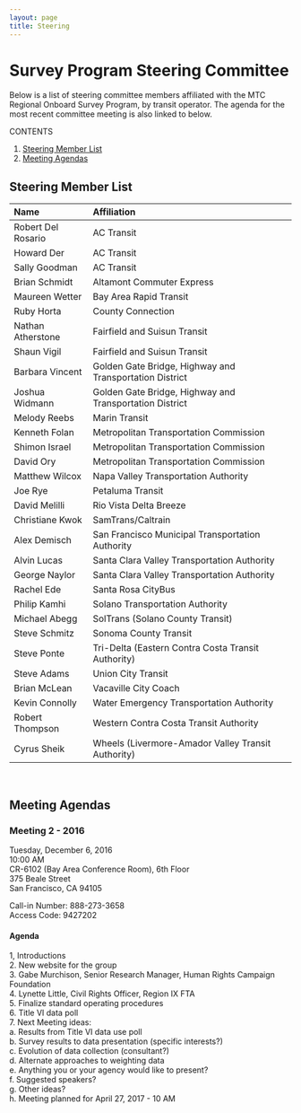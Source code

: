 ```yaml
---
layout: page
title: Steering
---
```


# Survey Program Steering Committee

Below is a list of steering committee members affiliated with the MTC Regional Onboard Survey Program, by transit operator. The agenda for the most recent committee meeting is also linked to below.

CONTENTS

1. [Steering Member List](#steering-member-list)
2. [Meeting Agendas](#meeting-agendas)

## Steering Member List

| **Name**                               | **Affiliation**                                        |
|:---------------------------------------|:-------------------------------------------------------|
| Robert Del Rosario                     | AC Transit                                             | 
| Howard Der                             | AC Transit                                             | 
| Sally Goodman                          | AC Transit                                             |
| Brian Schmidt                          | Altamont Commuter Express                              |
| Maureen Wetter                         | Bay Area Rapid Transit                                 |
| Ruby Horta                             | County Connection                                      |
| Nathan Atherstone                      | Fairfield and Suisun Transit                           |
| Shaun Vigil                            | Fairfield and Suisun Transit                           | 
| Barbara Vincent                        | Golden Gate Bridge, Highway and Transportation District|
| Joshua Widmann                         | Golden Gate Bridge, Highway and Transportation District|
| Melody Reebs                           | Marin Transit                                          |
| Kenneth Folan                          | Metropolitan Transportation Commission                 |
| Shimon Israel                          | Metropolitan Transportation Commission                 |
| David Ory                              | Metropolitan Transportation Commission                 |
| Matthew Wilcox                         | Napa Valley Transportation Authority                   |
| Joe Rye                                | Petaluma Transit                                       |
| David Melilli                          | Rio Vista Delta Breeze                                 |
| Christiane Kwok                        | SamTrans/Caltrain                                      |
| Alex Demisch                           | San Francisco Municipal Transportation Authority       |
| Alvin Lucas                            | Santa Clara Valley Transportation Authority            |
| George Naylor                          | Santa Clara Valley Transportation Authority            |
| Rachel Ede                             | Santa Rosa CityBus                                     |
| Philip Kamhi                           | Solano Transportation Authority                        |
| Michael Abegg                          | SolTrans (Solano County Transit)                       |
| Steve Schmitz                          | Sonoma County Transit                                  |
| Steve Ponte                            | Tri-Delta (Eastern Contra Costa Transit Authority)     |
| Steve Adams                            | Union City Transit                                     |
| Brian McLean                           | Vacaville City Coach                                   |
| Kevin Connolly                         | Water Emergency Transportation Authority               |
| Robert Thompson                        | Western Contra Costa Transit Authority                 |
| Cyrus Sheik                            | Wheels (Livermore-Amador Valley Transit Authority)     |

<br/>

## Meeting Agendas

### Meeting 2 - 2016

Tuesday, December 6, 2016  
10:00 AM  
CR-6102 (Bay Area Conference Room), 6th Floor  
375 Beale Street  
San Francisco, CA 94105  

Call-in Number: 888-273-3658  
Access Code: 9427202  

#### Agenda

1, Introductions  
2. New website for the group  
3. Gabe Murchison, Senior Research Manager, Human Rights Campaign Foundation  
4. Lynette Little, Civil Rights Officer, Region IX FTA   
5. Finalize standard operating procedures  
6. Title VI data poll   
7. Next Meeting ideas:  
        a. Results from Title VI data use poll  
        b. Survey results to data presentation (specific interests?)  
        c. Evolution of data collection (consultant?)  
        d. Alternate approaches to weighting data  
        e. Anything you or your agency would like to present?  
        f. Suggested speakers?  
        g. Other ideas?  
        h. Meeting planned for April 27, 2017 - 10 AM



